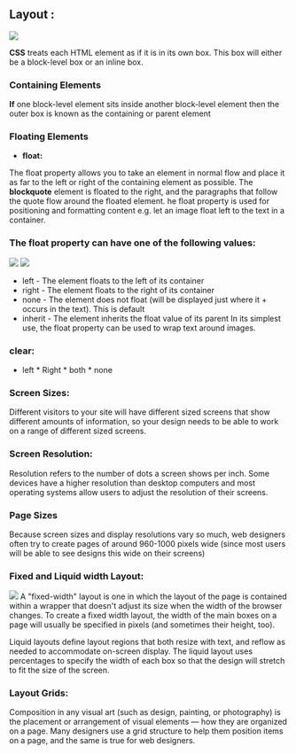 ## Layout :

![](https://miro.medium.com/max/840/1*kuzeYL058uQGHPt8_wuoqg.png)

**CSS** treats each HTML element as if it is in its own box. This box will either be a block-level box or an inline box.

### Containing Elements
**If** one block-level element sits inside another block-level element then the outer box is known as the containing or parent element

### Floating Elements
+ **float:**

The float property allows you to take an element in normal flow and place it as far to the left or right of the containing element as possible. The **blockquote** element is floated to the right, and the paragraphs that follow the quote flow around the floated element.
he float property is used for positioning and formatting content e.g. let an image float left to the text in a container.

### The float property can have one of the following values:
![](https://static.javatpoint.com/csspages/images/css-float-web.png)
![](https://www.1keydata.com/css-tutorial/example-float-right-float-left.jpg)
+ left - The element floats to the left of its container
+ right - The element floats to the right of its container
+ none - The element does not float (will be displayed just where it +  occurs in the text). This is default
+ inherit - The element inherits the float value of its parent In its simplest use, the float property can be used to wrap text around images.
### clear:
* left * Right * both * none

### Screen Sizes:

Different visitors to your site will have different sized screens that show different amounts of information, so your design needs to be able to work on a range of different sized screens.

### Screen Resolution:

Resolution refers to the number of dots a screen shows per inch. Some devices have a higher resolution than desktop computers and most operating systems allow users to adjust the resolution of their screens.

### Page Sizes
Because screen sizes and display resolutions vary so much, web designers often try to create pages of around 960-1000 pixels wide (since most users will be able to see designs this wide on their screens)

### Fixed and Liquid width Layout:
![](https://elementor.com/cdn-cgi/image/f=auto,w=1024,h=606/marketing/wp-content/uploads/sites/9/2020/09/modular-grid-examples-1.png)
A "fixed-width" layout is one in which the layout of the page is contained within a wrapper that doesn't adjust its size when the width of the browser changes. To create a fixed width layout, the width of the main boxes on a page will usually be specified in pixels (and sometimes their height, too).

Liquid layouts define layout regions that both resize with text, and reflow as needed to accommodate on-screen display. The liquid layout uses percentages to specify the width of each box so that the design will stretch to fit the size of the screen.

### Layout Grids:
Composition in any visual art (such as design, painting, or photography) is the placement or arrangement of visual elements — how they are organized on a page. Many designers use a grid structure to help them position items on a page, and the same is true for web designers.